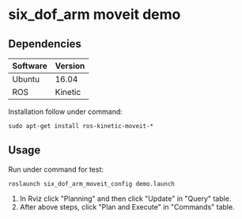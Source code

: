 # six_dof_arm moveit demo

## Dependencies

| Software | Version |
|----------|---------|
| Ubuntu   | 16.04   |
| ROS      | Kinetic |


Installation follow under command:

```
sudo apt-get install ros-kinetic-moveit-*
```

## Usage

Run under command for test:

```
roslaunch six_dof_arm_moveit_config demo.launch
```

 1. In Rviz click "Planning" and then click "Update" in "Query" table.
 2. After above steps, click "Plan and Execute" in "Commands" table.
